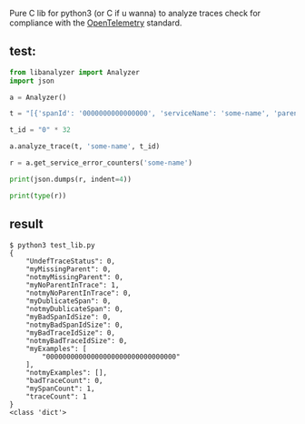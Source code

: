Pure C lib for python3 (or C if u wanna) to analyze traces check for compliance with the [OpenTelemetry]([url](https://opentelemetry.io/)) standard.

## test:

```python
from libanalyzer import Analyzer
import json

a = Analyzer()

t = "[{'spanId': '0000000000000000', 'serviceName': 'some-name', 'parentSpanId': '0000000000000000', 'traceId': '00000000000000000000000000000000', 'project': 'some-project', 'service': 'some-service'}]"

t_id = "0" * 32

a.analyze_trace(t, 'some-name', t_id)

r = a.get_service_error_counters('some-name')

print(json.dumps(r, indent=4))

print(type(r))
```

## result
```
$ python3 test_lib.py 
{
    "UndefTraceStatus": 0,
    "myMissingParent": 0,
    "notmyMissingParent": 0,
    "myNoParentInTrace": 1,
    "notmyNoParentInTrace": 0,
    "myDublicateSpan": 0,
    "notmyDublicateSpan": 0,
    "myBadSpanIdSize": 0,
    "notmyBadSpanIdSize": 0,
    "myBadTraceIdSize": 0,
    "notmyBadTraceIdSize": 0,
    "myExamples": [
        "00000000000000000000000000000000"
    ],
    "notmyExamples": [],
    "badTraceCount": 0,
    "mySpanCount": 1,
    "traceCount": 1
}
<class 'dict'>
```